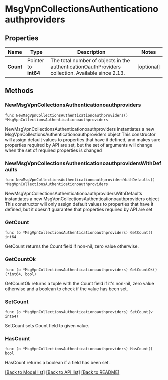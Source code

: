# MsgVpnCollectionsAuthenticationoauthproviders

## Properties

Name | Type | Description | Notes
------------ | ------------- | ------------- | -------------
**Count** | Pointer to **int64** | The total number of objects in the authenticationOauthProviders collection. Available since 2.13. | [optional] 

## Methods

### NewMsgVpnCollectionsAuthenticationoauthproviders

`func NewMsgVpnCollectionsAuthenticationoauthproviders() *MsgVpnCollectionsAuthenticationoauthproviders`

NewMsgVpnCollectionsAuthenticationoauthproviders instantiates a new MsgVpnCollectionsAuthenticationoauthproviders object
This constructor will assign default values to properties that have it defined,
and makes sure properties required by API are set, but the set of arguments
will change when the set of required properties is changed

### NewMsgVpnCollectionsAuthenticationoauthprovidersWithDefaults

`func NewMsgVpnCollectionsAuthenticationoauthprovidersWithDefaults() *MsgVpnCollectionsAuthenticationoauthproviders`

NewMsgVpnCollectionsAuthenticationoauthprovidersWithDefaults instantiates a new MsgVpnCollectionsAuthenticationoauthproviders object
This constructor will only assign default values to properties that have it defined,
but it doesn't guarantee that properties required by API are set

### GetCount

`func (o *MsgVpnCollectionsAuthenticationoauthproviders) GetCount() int64`

GetCount returns the Count field if non-nil, zero value otherwise.

### GetCountOk

`func (o *MsgVpnCollectionsAuthenticationoauthproviders) GetCountOk() (*int64, bool)`

GetCountOk returns a tuple with the Count field if it's non-nil, zero value otherwise
and a boolean to check if the value has been set.

### SetCount

`func (o *MsgVpnCollectionsAuthenticationoauthproviders) SetCount(v int64)`

SetCount sets Count field to given value.

### HasCount

`func (o *MsgVpnCollectionsAuthenticationoauthproviders) HasCount() bool`

HasCount returns a boolean if a field has been set.


[[Back to Model list]](../README.md#documentation-for-models) [[Back to API list]](../README.md#documentation-for-api-endpoints) [[Back to README]](../README.md)


